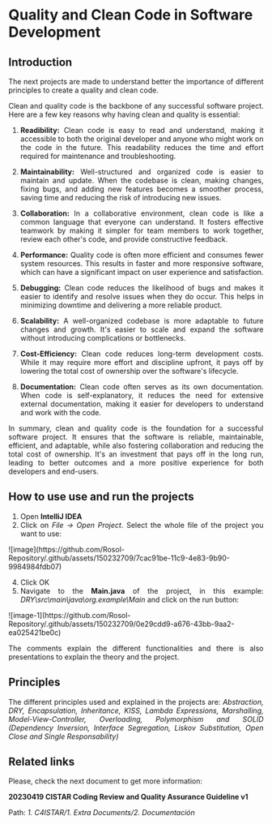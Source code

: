 # Quality and Clean Code in Software Development
<div style="text-align: justify;"> 

## Introduction

The next projects are made to understand better the importance of different principles to create a quality and clean code.

Clean and quality code is the backbone of any successful software project. Here are a few key reasons why having clean and quality is essential:

1. **Readibility:** Clean code is easy to read and understand, making it accessible to both the original developer and anyone who might work on the code in the future. This readability reduces the time and effort required for maintenance and troubleshooting.

2. **Maintainability:** Well-structured and organized code is easier to maintain and update. When the codebase is clean, making changes, fixing bugs, and adding new features becomes a smoother process, saving time and reducing the risk of introducing new issues.

3. **Collaboration:**  In a collaborative environment, clean code is like a common language that everyone can understand. It fosters effective teamwork by making it simpler for team members to work together, review each other's code, and provide constructive feedback.

4. **Performance:** Quality code is often more efficient and consumes fewer system resources. This results in faster and more responsive software, which can have a significant impact on user experience and satisfaction.

5. **Debugging:** Clean code reduces the likelihood of bugs and makes it easier to identify and resolve issues when they do occur. This helps in minimizing downtime and delivering a more reliable product.

6. **Scalability:** A well-organized codebase is more adaptable to future changes and growth. It's easier to scale and expand the software without introducing complications or bottlenecks.

7. **Cost-Efficiency:** Clean code reduces long-term development costs. While it may require more effort and discipline upfront, it pays off by lowering the total cost of ownership over the software's lifecycle.

8. **Documentation:** Clean code often serves as its own documentation. When code is self-explanatory, it reduces the need for extensive external documentation, making it easier for developers to understand and work with the code.

In summary, clean and quality code is the foundation for a successful software project. It ensures that the software is reliable, maintainable, efficient, and adaptable, while also fostering collaboration and reducing the total cost of ownership. It's an investment that pays off in the long run, leading to better outcomes and a more positive experience for both developers and end-users.

## How to use use and run the projects

1. Open **IntelliJ IDEA**
2. Click on *File -> Open Project*. Select the whole file of the project you want to use:
   
<p text-align="center">![image](https://github.com/Rosol-Repository/.github/assets/150232709/7cac91be-11c9-4e83-9b90-9984984fdb07)</p>

4. Click OK
5. Navigate to the **Main.java** of the project, in this example: *DRY\src\main\java\org.example\Main* and click on the run button:
   
<p text-align="center"> ![image-1](https://github.com/Rosol-Repository/.github/assets/150232709/0e29cdd9-a676-43bb-9aa2-ea025421be0c)</p>

The comments explain the different functionalities and there is also presentations to explain the theory and the project.

## Principles
The different principles used and explained in the projects  are: *Abstraction, DRY, Encapsulation, Inheritance, KISS, Lambda Expressions, Marshalling, Model-View-Controller, Overloading, Polymorphism and SOLID (Dependency Inversion, Interface Segregation, Liskov Substitution, Open Close and Single Responsability)*

## Related links
Please, check the next document to get more information:

**20230419 CISTAR Coding Review and Quality Assurance Guideline v1**

Path: *1. C4ISTAR/1. Extra Documents/2. Documentación*
</div>
